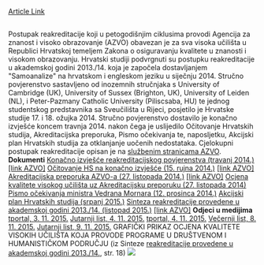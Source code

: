 [Article Link](https://www.fhs.hr/reakreditacija)

## 
Postupak reakreditacije koji u petogodišnjim ciklusima provodi Agencija za znanost i visoko obrazovanje (AZVO) obavezan je za sva visoka učilišta u Republici Hrvatskoj temeljem Zakona o osiguravanju kvalitete u znanosti i visokom obrazovanju. Hrvatski studiji podvrgnuti su postupku reakreditacije u akademskoj godini 2013./14. koja je započela dostavljanjem "Samoanalize" na hrvatskom i engleskom jeziku u siječnju 2014. Stručno povjerenstvo sastavljeno od inozemnih stručnjaka s University of Cambridge (UK), University of Sussex (Brighton, UK), University of Leiden (NL), i Peter-Pazmany Catholic University (Piliscsaba, HU) te jednog studentskog predstavnika sa Sveučilišta u Rijeci, posjetilo je Hrvatske studije 17. i 18. ožujka 2014. Stručno povjerenstvo dostavilo je konačno izvješće koncem travnja 2014. nakon čega je uslijedilo Očitovanje Hrvatskih studija, Akreditacijska preporuka, Pismo očekivanja te, naposljetku, Akcijski plan Hrvatskih studija za otklanjanje uočenih nedostataka. Cjelokupni postupak reakreditacije opisan je na [službenim stranicama AZVO](https://www.fhs.hr/www.azvo.hr/hr/vrednovanja/postupci-vrednovanja-u-visokom-obrazovanju/reakreditacija-visokih-ucilista). 
**Dokumenti**
[Konačno izvješće reakreditacijskog povjerenstva (travanj 2014.)](https://www.fhs.hr/images/50042860/Konacno%20izvjesce%20reakreditacijskog%20povjerenstva.pdf) [[link AZVO]](https://www.azvo.hr/images/stories/Akreditacija/2013-2014/Hrvatski%20studiji%20Sveu%C4%8Dili%C5%A1ta%20u%20ZG_HR.pdf)
[Očitovanje HS na konačno izvješće (15. rujna 2014.)](https://www.fhs.hr/images/50042860/Ocitovanje%20HS%20na%20konacno%20izvjesce.pdf) [[link AZVO]](https://www.azvo.hr/images/stories/Akreditacija/2013-2014/Hrvatski%20studiji%20Sveu%C4%8Dili%C5%A1ta%20u%20ZG_ocitovanje.pdf)
[Akreditacijska preporuka AZVO-a (27. listopada 2014.)](https://www.fhs.hr/images/50042860/Akreditacijska%20preporuka%20AZVO-a.pdf) [[link AZVO]](https://www.azvo.hr/images/stories/Akreditacija/2013-2014/Hrvatski%20studiji%20Sveu%C4%8Dili%C5%A1ta%20u%20ZG_preporuka.pdf)
[Ocjena kvalitete visokog učilišta uz Akreditacijsku preporuku (27. listopada 2014)](https://www.fhs.hr/images/50039585/Hrvatski%20studiji%20Sveucilista%20u%20Zagrebu.pdf)[ ](https://www.fhs.hr/images/50042860/Ocjena%20kvalitete%20visokog%20ucilista%20uz%20Akreditacijsku%20preporuku.pdf)
[Pismo očekivanja ministra Vedrana Mornara (12. prosinca 2014.)](http://www.hrstud.unizg.hr/images/50039585/HS%20-%20Pismo%20ocekivanja%20MZOS%20\(12.12.2014\).pdf)
[Akcijski plan Hrvatskih studija (srpanj 2015.)](https://www.fhs.hr/images/50042860/Akcijski%20plan%20Hrvatskih%20studija.pdf)
[Sinteza reakreditacije provedene u akademskoj godini 2013./14. (listopad 2015.)](https://www.fhs.hr/images/50042860/Sinteza%20reakreditacije%20provedene%20u%20akademskoj%20godini%202013-pdf.pdf) [[link AZVO]](https://www.azvo.hr/images/stories/Akreditacija/2013-2014/sinteza%20dru%C5%A1tveno%20i%20humanisti%C4%8Dko%20podru%C4%8Dje%202013_2014.pdf)
**Odjeci u medijima**
[tportal, 3. 11. 2015.](http://www.tportal.hr/vijesti/znanost/403162/Hrvatski-studiji-bolji-od-Filozofskog-Kako-to.html)
[Jutarnji list, 4. 11. 2015.](http://www.jutarnji.hr/iznenadujuci-rezultati-ocjenjivanja-kvalitete-visokih-ucilista-strani-strucnjaci---hrvatski-studiji-bolji-su-od-filozofskog-u-zagrebu-/1451310/)
[tportal, 4. 11. 2015.](http://www.tportal.hr/vijesti/znanost/403308/Sucelili-smo-dekane-Sto-kazu-o-rangiranju-Hrvatskih-studija-ispred-Filozofskog.html)
[Večernji list, 8. 11. 2015.](https://www.fhs.hr/images/50039585/IMG_3970.jpg)
[Jutarnji list, 9. 11. 2015.](https://www.fhs.hr/images/50039585/Tanja%20Rudez_komentar.pdf)
GRAFIČKI PRIKAZ OCJENA KVALITETE VISOKIH UČILIŠTA KOJA PROVODE PROGRAME U DRUŠTVENOM I HUMANISTIČKOM PODRUČJU (iz Sinteze [reakreditacije provedene u akademskoj godini 2013./14.](https://www.fhs.hr/images/50039585/Sinteza%20drustveno%20i%20humanisticko%20podrucje%202013_2014.pdf), str. 18)
![](https://www.fhs.hr/images/50039585/Dijagram.png)
  

